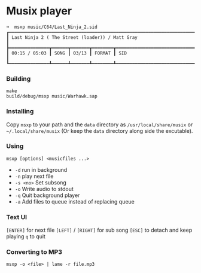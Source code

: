 Musix player
============

```
➜  msxp music/C64/Last_Ninja_2.sid
┏━━━━━━━━━━━━━━━━━━━━━━━━━━━━━━━━━━━━━━━━━━━━━━━━━━━━━━━━━━━━━━━━━━━━━━━━━━━━━━━━━━━━━━━━━━━┓
┃ Last Ninja 2 ( The Street (loader)) / Matt Gray                                           ┃
┣━━━━━━━━━━━━━━━┳━━━━━━┳━━━━━━━┳━━━━━━━━┳━━━━━━━━━━━━━━━━━━━━━━━━━━━━━━━━━━━━━━━━━━━━━━━━━━━┫
┃ 00:15 / 05:03 ┃ SONG ┃ 03/13 ┃ FORMAT ┃ SID                                               ┃
┗━━━━━━━━━━━━━━━┻━━━━━━┻━━━━━━━┻━━━━━━━━┻━━━━━━━━━━━━━━━━━━━━━━━━━━━━━━━━━━━━━━━━━━━━━━━━━━━┛
```

### Building

```
make
build/debug/msxp music/Warhawk.sap
```

### Installing

Copy `msxp` to your path and the `data` directory as
`/usr/local/share/musix` or `~/.local/share/musix`
(Or keep the `data` directory along side the excutable).

### Using

`msxp [options] <musicfiles ...>`

* `-d` run in background
* `-n` play next file
* `-s <no>` Set subsong
* `-o` Write audio to stdout
* `-q` Quit background player
* `-a` Add files to queue instead of replacing queue

### Text UI

`[ENTER]` for next file
`[LEFT]` / `[RIGHT]` for sub song
`[ESC]` to detach and keep playing
`q` to quit

### Converting to MP3

`msxp -o <file> | lame -r file.mp3`

